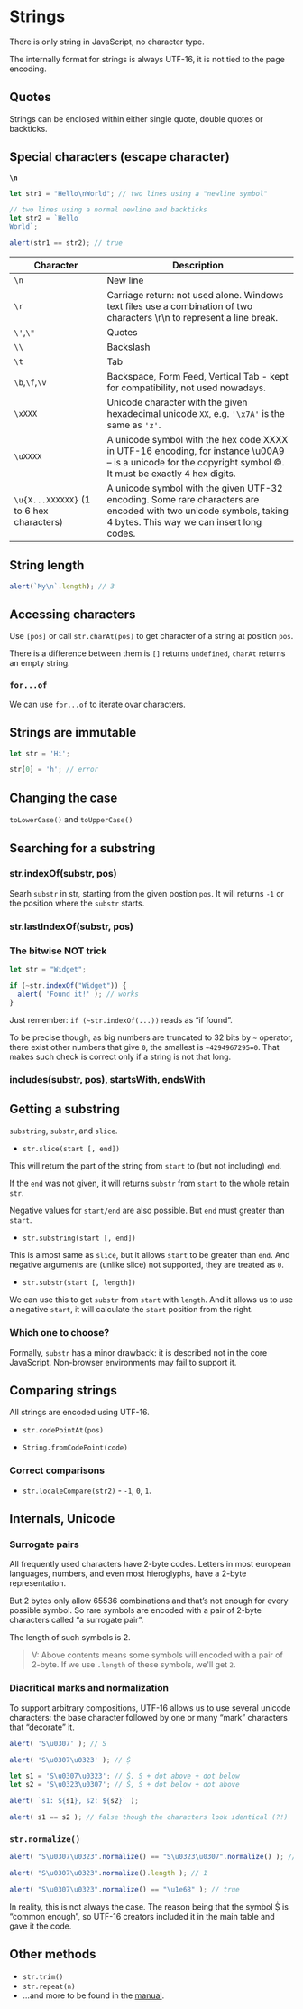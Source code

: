 # Strings

There is only string in JavaScript, no character type.

The internally format for strings is always UTF-16, it is not tied to the page encoding.

## Quotes

Strings can be enclosed within either single quote, double quotes or backticks.

## Special characters (escape character)

__`\n`__

```js
let str1 = "Hello\nWorld"; // two lines using a "newline symbol"

// two lines using a normal newline and backticks
let str2 = `Hello
World`;

alert(str1 == str2); // true
```

|Character|Description|
|---|---|
|`\n`|New line|
|`\r`|Carriage return: not used alone. Windows text files use a combination of two characters \r\n to represent a line break.|
|`\'`,`\"`|Quotes|
|`\\`|Backslash|
|`\t`|Tab|
|`\b`,`\f`,`\v`|Backspace, Form Feed, Vertical Tab - kept for compatibility, not used nowadays.|
|`\xXXX`|Unicode character with the given hexadecimal unicode `XX`, e.g. `'\x7A'` is the same as `'z'`.|
|`\uXXXX`|A unicode symbol with the hex code XXXX in UTF-16 encoding, for instance \u00A9 – is a unicode for the copyright symbol ©. It must be exactly 4 hex digits.|
|`\u{X...XXXXXX}` (1 to 6 hex characters)|A unicode symbol with the given UTF-32 encoding. Some rare characters are encoded with two unicode symbols, taking 4 bytes. This way we can insert long codes.|

## String length

```js
alert(`My\n`.length); // 3
```

## Accessing characters

Use `[pos]` or call `str.charAt(pos)` to get character of a string at position `pos`.

There is a difference between them is `[]` returns `undefined`, `charAt` returns an empty string.

### `for...of`

We can use `for...of` to iterate ovar characters.

## Strings are immutable

```js
let str = 'Hi';

str[0] = 'h'; // error
```

## Changing the case

`toLowerCase()` and `toUpperCase()`

## Searching for a substring

### str.indexOf(substr, pos)

Searh `substr` in str, starting from the given postion `pos`. It will returns `-1` or the position where the `substr` starts.

### str.lastIndexOf(substr, pos)

### The bitwise NOT trick

```js
let str = "Widget";

if (~str.indexOf("Widget")) {
  alert( 'Found it!' ); // works
}
```

Just remember: `if (~str.indexOf(...))` reads as “if found”.

To be precise though, as big numbers are truncated to 32 bits by `~` operator, there exist other numbers that give `0`, the smallest is `~4294967295=0`. That makes such check is correct only if a string is not that long.

### includes(substr, pos), startsWith, endsWith

## Getting a substring

`substring`, `substr`, and `slice`.

- `str.slice(start [, end])`

This will return the part of the string from `start` to (but not including) `end`. 

If the `end` was not given, it will returns `substr` from `start` to the whole retain `str`.

Negative values for `start/end` are also possible. But `end` must greater than `start`.

- `str.substring(start [, end])`

This is almost same as `slice`, but it allows `start` to be greater than `end`. And negative arguments are (unlike slice) not supported, they are treated as `0`.

- `str.substr(start [, length])`

We can use this to get `substr` from `start` with `length`. And it allows us to use a negative `start`, it will calculate the `start` position from the right.

### Which one to choose?

Formally, `substr` has a minor drawback: it is described not in the core JavaScript. Non-browser environments may fail to support it.

## Comparing strings

All strings are encoded using UTF-16.

- `str.codePointAt(pos)`

- `String.fromCodePoint(code)`

### Correct comparisons

- `str.localeCompare(str2)` - `-1`, `0`, `1`.

## Internals, Unicode

### Surrogate pairs

All frequently used characters have 2-byte codes. Letters in most european languages, numbers, and even most hieroglyphs, have a 2-byte representation.

But 2 bytes only allow 65536 combinations and that’s not enough for every possible symbol. So rare symbols are encoded with a pair of 2-byte characters called “a surrogate pair”.

The length of such symbols is 2.

> V: Above contents means some symbols will encoded with a pair of 2-byte. If we use `.length` of these symbols, we'll get `2`.

### Diacritical marks and normalization

To support arbitrary compositions, UTF-16 allows us to use several unicode characters: the base character followed by one or many “mark” characters that “decorate” it.

```js
alert( 'S\u0307' ); // Ṡ

alert( 'S\u0307\u0323' ); // Ṩ

let s1 = 'S\u0307\u0323'; // Ṩ, S + dot above + dot below
let s2 = 'S\u0323\u0307'; // Ṩ, S + dot below + dot above

alert( `s1: ${s1}, s2: ${s2}` );

alert( s1 == s2 ); // false though the characters look identical (?!)
```

### `str.normalize()`

```js
alert( "S\u0307\u0323".normalize() == "S\u0323\u0307".normalize() ); // true

alert( "S\u0307\u0323".normalize().length ); // 1

alert( "S\u0307\u0323".normalize() == "\u1e68" ); // true
```

In reality, this is not always the case. The reason being that the symbol Ṩ is “common enough”, so UTF-16 creators included it in the main table and gave it the code.

## Other methods

- `str.trim()`
- `str.repeat(n)`
- …and more to be found in the [manual](https://developer.mozilla.org/en-US/docs/Web/JavaScript/Reference/Global_Objects/String).